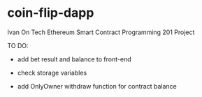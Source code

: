# coin-flip-dapp
Ivan On Tech Ethereum Smart Contract Programming 201 Project

TO DO:

- add bet result and balance to front-end

- check storage variables

- add OnlyOwner withdraw function for contract balance
